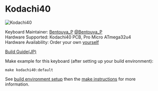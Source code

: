 # Kodachi40

![Kodachi40](https://i.imgur.com/xq9PtQT.jpg)

Keyboard Maintainer: [Bentouya_P](https://github.com/BentouyaP) [@Bentouya_P](https://twitter.com/Bentouya_P)  
Hardware Supported: Kodachi40 PCB, Pro Micro ATmega32u4  
Hardware Availability: Order your own [yourself](https://github.com/BentouyaP/Gerbers/Kodachi40)


[Build Guide(JP)](https://github.com/BentouyaP/Doc)


Make example for this keyboard (after setting up your build environment):

    make kodachi40:default

See [build environment setup](https://docs.qmk.fm/#/getting_started_build_tools) then the [make instructions](https://docs.qmk.fm/#/getting_started_make_guide) for more information.
